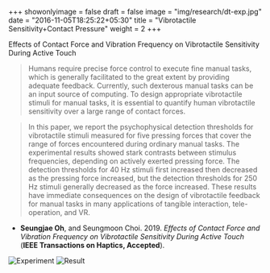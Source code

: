 +++
showonlyimage = false
draft = false
image = "img/research/dt-exp.jpg"
date = "2016-11-05T18:25:22+05:30"
title = "Vibrotactile Sensitivity+Contact Pressure"
weight = 2
+++

Effects of Contact Force and Vibration Frequency on Vibrotactile Sensitivity During Active Touch
<!--more-->

>Humans require precise force control to execute fine manual tasks, which is generally facilitated to the great extent by providing adequate feedback. Currently, such dexterous manual tasks can be an input source of computing. To design appropriate vibrotactile stimuli for manual tasks, it is essential to quantify human vibrotactile sensitivity over a large range of contact forces. 

>In this paper, we report the psychophysical detection thresholds for vibrotactile stimuli measured for five pressing forces that cover the range of forces encountered during ordinary manual tasks. The experimental results showed stark contrasts between stimulus frequencies, depending on actively exerted pressing force. The detection thresholds for 40 Hz stimuli first increased then decreased as the pressing force increased, but the detection thresholds for 250 Hz stimuli generally decreased as the force increased. These results have immediate consequences on the design of vibrotactile feedback for manual tasks in many applications of tangible interaction, tele-operation, and VR.

* **Seungjae Oh**, and Seungmoon Choi. 2019. *Effects of Contact Force and Vibration Frequency on Vibrotactile Sensitivity During Active Touch* (**IEEE Transactions on Haptics, Accepted**). 

![Experiment][1]
![Result][2]


[1]: /img/research/dt-exp.jpg
[2]: /img/research/dt-res.png
